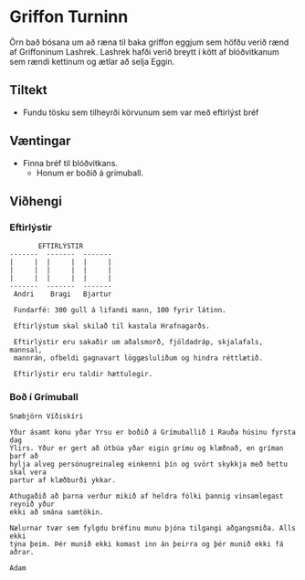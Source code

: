 # Griffon Turninn

Örn bað bósana um að ræna til baka griffon eggjum sem höfðu verið rænd af 
Griffoninum Lashrek. Lashrek hafði verið breytt í kött af blóðvitkanum sem 
rændi kettinum og ætlar að selja Eggin.

## Tiltekt
- Fundu tösku sem tilheyrði körvunum sem var með eftirlýst bréf 

## Væntingar
- Finna bréf til blóðvitkans. 
  - Honum er boðið á grímuball.

## Viðhengi
### Eftirlýstir

```
       EFTIRLÝSTIR
-------  -------  -------
|     |  |     |  |     |
|     |  |     |  |     |
|     |  |     |  |     |
-------  -------  -------
 Andri    Bragi   Bjartur
 
 Fundarfé: 300 gull á lifandi mann, 100 fyrir látinn. 
 
 Eftirlýstum skal skilað til kastala Hrafnagarðs.
 
 Eftirlýstir eru sakaðir um aðalsmorð, fjöldadráp, skjalafals, mannsal, 
 mannrán, ofbeldi gagnavart löggæsluliðum og hindra réttlætið.
 
 Eftirlýstir eru taldir hættulegir.
```

### Boð í Grímuball

```
Snæbjörn Víðiskíri

Yður ásamt konu yðar Yrsu er boðið á Grímuballið í Rauða húsinu fyrsta dag 
Ýlirs. Yður er gert að útbúa yðar eigin grímu og klæðnað, en gríman þarf að 
hylja alveg persónugreinaleg einkenni þín og svört skykkja með hettu skal vera 
partur af klæðburði ykkar. 

Athugaðið að þarna verður mikið af heldra fólki þannig vinsamlegast reynið yður
ekki að smána samtökin.

Nælurnar tvær sem fylgdu bréfinu munu þjóna tilgangi aðgangsmiða. Alls ekki 
týna þeim. Þér munið ekki komast inn án þeirra og þér munið ekki fá aðrar. 

Adam 
```